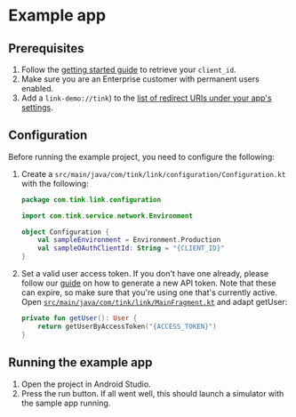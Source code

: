 # Example app

## Prerequisites

1. Follow the [getting started guide](https://docs.tink.com/resources/getting-started/set-up-your-account) to retrieve your `client_id`.
2. Make sure you are an Enterprise customer with permanent users enabled.
3. Add a `link-demo://tink`) to the [list of redirect URIs under your app's settings](https://console.tink.com/overview).

## Configuration

Before running the example project, you need to configure the following:

1. Create a `src/main/java/com/tink/link/configuration/Configuration.kt` with the following:

   ```kotlin
   package com.tink.link.configuration

   import com.tink.service.network.Environment

   object Configuration {
       val sampleEnvironment = Environment.Production
       val sampleOAuthClientId: String = "{CLIENT_ID}"
   }
   ```

2. Set a valid user access token. If you don't have one already, please follow our [guide](https://docs.tink.com/resources/getting-started/get-access-token) on how to generate a new API token. Note that these can expire, so make sure that you're using one that's currently active.
   Open [`src/main/java/com/tink/link/MainFragment.kt`](src/main/java/com/tink/link/MainFragment.kt) and adapt getUser:
   ```kotlin
   private fun getUser(): User {
       return getUserByAccessToken("{ACCESS_TOKEN}")
   }
   ```

## Running the example app

1. Open the project in Android Studio.
2. Press the run button. If all went well, this should launch a simulator with the sample app running.
